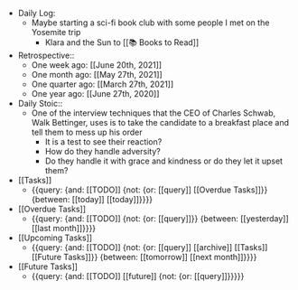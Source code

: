 - Daily Log:
    - Maybe starting a sci-fi book club with some people I met on the Yosemite trip
        - Klara and the Sun to [[📚 Books to Read]]
- Retrospective::
    - One week ago: [[June 20th, 2021]]
    - One month ago: [[May 27th, 2021]]
    - One quarter ago: [[March 27th, 2021]]
    - One year ago: [[June 27th, 2020]]
- Daily Stoic::
    - One of the interview techniques that the CEO of Charles Schwab, Walk Bettinger, uses is to take the candidate to a breakfast place and tell them to mess up his order
        - It is a test to see their reaction?
        - How do they handle adversity?
        - Do they handle it with grace and kindness or do they let it upset them?
- [[Tasks]]
    - {{query: {and: [[TODO]] {not: {or: [[query]] [[Overdue Tasks]]}} {between: [[today]] [[today]]}}}}
- [[Overdue Tasks]]
    - {{query: {and: [[TODO]] {not: {or: [[query]]}} {between: [[yesterday]] [[last month]]}}}}
- [[Upcoming Tasks]]
    - {{query: {and: [[TODO]] {not: {or: [[query]] [[archive]] [[Tasks]] [[Future Tasks]]}} {between: [[tomorrow]] [[next month]]}}}}
- [[Future Tasks]]
    - {{query: {and: [[TODO]] [[future]] {not: {or: [[query]]}}}}}
